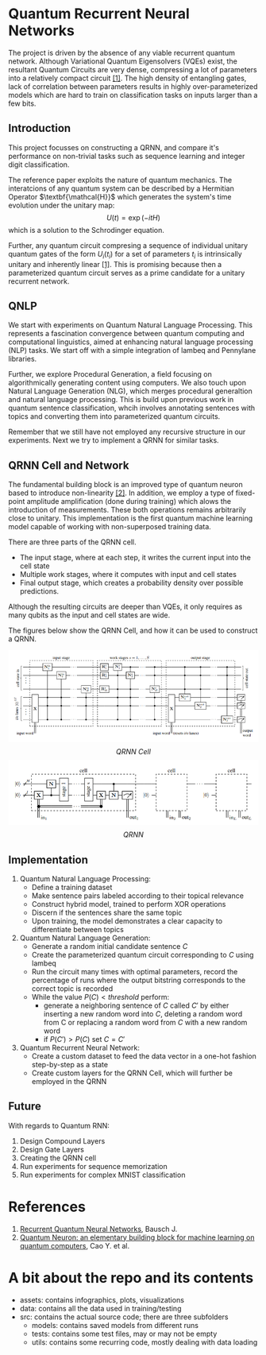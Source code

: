 # Quantum Recurrent Neural Networks

The project is driven by the absence of any viable recurrent quantum network. Although Variational Quantum Eigensolvers (VQEs) exist, the resultant Quantum Circuits are very dense, compressing a lot of parameters into a relatively compact circuit [[1]](#references). The high density of entangling gates, lack of correlation between parameters results in highly over-parameterized models which are hard to train on classification tasks on inputs larger than a few bits.

## Introduction
This project focusses on constructing a QRNN, and compare it's performance on non-trivial tasks such as sequence learning and integer digit classification.

The reference paper exploits the nature of quantum mechanics. The interatcions of any quantum system can be described by a Hermitian Operator $\textbf{\mathcal{H}}$ which generates the system's time evolution under the unitary map:
$$U(t) = \exp(-itH)$$
which is a solution to the Schrodinger equation.

Further, any quantum circuit compresing a sequence of individual unitary quantum gates of the form $U_i(t_i)$ for a set of parameters $t_i$ is intrinsically unitary and inherently linear [[1]](#references). This is promising because then a parameterized quantum circuit serves as a prime candidate for a unitary recurrent network.

## QNLP
We start with experiments on Quantum Natural Language Processing. This represents a fascination convergence between quantum computing and computational linguistics, aimed at enhancing natural language processing (NLP) tasks. We start off with a simple integration of lambeq and Pennylane libraries.

Further, we explore Procedural Generation, a field focusing on algorithmically generating content using computers. We also touch upon Natural Language Generation (NLG), which merges procedural generaltion and natural language processing. This is build upon previous work in quantum sentence classification, whcih involves annotating sentences with topics and converting them into parameterized quantum circuits.

Remember that we still have not employed any recursive structure in our experiments. Next we try to implement a QRNN for similar tasks.

## QRNN Cell and Network
The fundamental building block is an improved type of quantum neuron based to introduce non-linearity [[2]](#references). In addition, we employ a type of fixed-point amplitude amplification (done during training) which alows the introduction of measurements. These both operations remains arbitrarily close to unitary. This implementation is the first quantum machine learning model capable of working with non-superposed training data.

There are three parts of the QRNN cell.
- The input stage, where at each step, it writes the current input into the cell state
- Multiple work stages, where it computes with input and cell states
- Final output stage, which creates a probability density over possible predictions.

Although the resulting circuits are deeper than VQEs, it only requires as many qubits as the input and cell states are wide.

The figures below show the QRNN Cell, and how it can be used to construct a QRNN.

![QRNN Cell](https://raw.githubusercontent.com/andysama79/quantum-recurrent-neural-network/master/assets/QRNN_Cell.png)
$$\textit{QRNN Cell}$$
![QRNN](https://raw.githubusercontent.com/andysama79/quantum-recurrent-neural-network/master/assets/QRNN.png)
$$\textit{QRNN}$$

## Implementation
1. Quantum Natural Language Processing:
   - Define a training dataset
   - Make sentence pairs labeled according to their topical relevance
   - Construct hybrid model, trained to perform XOR operations
   - Discern if the sentences share the same topic
   - Upon training, the model demonstrates a clear capacity to differentiate between topics
2. Quantum Natural Language Generation:
   - Generate a random initial candidate sentence $C$
   - Create the parameterized quantum circuit corresponding to $C$ using lambeq
   - Run the circuit many times with optimal parameters, record the percentage of runs where the output bitstring corresponds to the correct topic is recorded
   - While the value $P(C) < threshold$ perform:
     - generate a neighboring sentence of $C$ called $C'$ by either inserting a new random word into $C$, deleting a random word from C or replacing a random word from $C$ with a new random word
     - if $P(C') > P(C)$ set $C = C'$ 
3. Quantum Recurrent Neural Network:
   - Create a custom dataset to feed the data vector in a one-hot fashion step-by-step as a state
   - Create custom layers for the QRNN Cell, which will further be employed in the QRNN

## Future
With regards to Quantum RNN:
1. Design Compound Layers
2. Design Gate Layers
3. Creating the QRNN cell
4. Run experiments for sequence memorization
5. Run experiments for complex MNIST classification

# References
1. [Recurrent Quantum Neural Networks](./references/2006.14619.pdf), Bausch J.
2. [Quantum Neuron: an elementary building block for machine learning on quantum computers](./references/1711.11240.pdf), Cao Y. et al.

# A bit about the repo and its contents
- assets: contains infographics, plots, visualizations
- data: contains all the data used in training/testing
- src: contains the actual source code; there are three subfolders
  - models: contains saved models from different runs
  - tests: contains some test files, may or may not be empty
  - utils: contains some recurring code, mostly dealing with data loading
